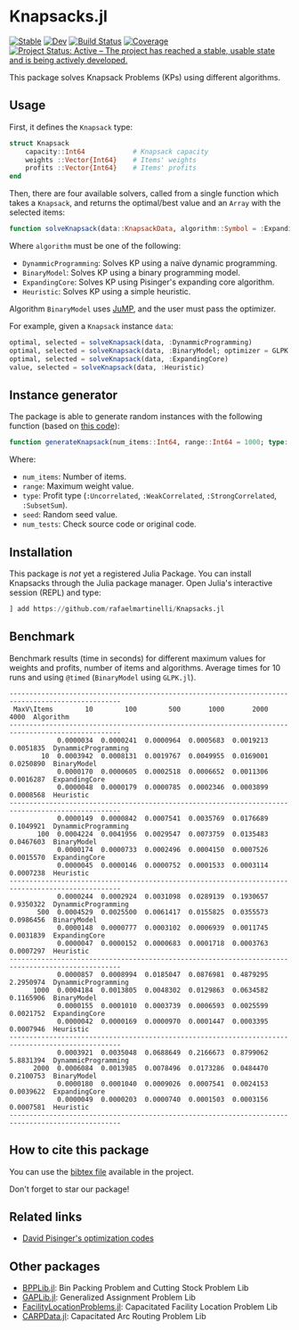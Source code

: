 # Knapsacks.jl

[![Stable](https://img.shields.io/badge/docs-stable-blue.svg)](https://rafaelmartinelli.github.io/Knapsacks.jl/stable)
[![Dev](https://img.shields.io/badge/docs-dev-blue.svg)](https://rafaelmartinelli.github.io/Knapsacks.jl/dev)
[![Build Status](https://github.com/rafaelmartinelli/Knapsacks.jl/workflows/CI/badge.svg)](https://github.com/rafaelmartinelli/Knapsacks.jl/actions)
[![Coverage](https://codecov.io/gh/rafaelmartinelli/Knapsacks.jl/branch/main/graph/badge.svg)](https://codecov.io/gh/rafaelmartinelli/Knapsacks.jl)
[![Project Status: Active – The project has reached a stable, usable state and is being actively developed.](https://www.repostatus.org/badges/latest/active.svg)](https://www.repostatus.org/#active)

This package solves Knapsack Problems (KPs) using different algorithms.

## Usage

First, it defines the `Knapsack` type:

```julia
struct Knapsack
    capacity::Int64            # Knapsack capacity
    weights ::Vector{Int64}    # Items' weights
    profits ::Vector{Int64}    # Items' profits
end
```

Then, there are four available solvers, called from a single function which takes a `Knapsack`, and returns the optimal/best value and an `Array` with the selected items:

```julia
function solveKnapsack(data::KnapsackData, algorithm::Symbol = :ExpandingCore; optimizer = nothing)
```

Where `algorithm` must be one of the following:

- `DynammicProgramming`: Solves KP using a naïve dynamic programming.
- `BinaryModel`: Solves KP using a binary programming model.
- `ExpandingCore`: Solves KP using Pisinger's expanding core algorithm.
- `Heuristic`: Solves KP using a simple heuristic.

Algorithm `BinaryModel` uses [JuMP](https://jump.dev/), and the user must pass the optimizer.

For example, given a `Knapsack` instance `data`:

```julia
optimal, selected = solveKnapsack(data, :DynammicProgramming)
optimal, selected = solveKnapsack(data, :BinaryModel; optimizer = GLPK.Optimizer)
optimal, selected = solveKnapsack(data, :ExpandingCore)
value, selected = solveKnapsack(data, :Heuristic)
```

## Instance generator

The package is able to generate random instances with the following function (based on [this code](http://hjemmesider.diku.dk/~pisinger/generator.c)):

```julia
function generateKnapsack(num_items::Int64, range::Int64 = 1000; type::Symbol = :Uncorrelated, seed::Int64 = 42, num_tests::Int64 = 1000)::Knapsack
```

Where:

- `num_items`: Number of items.
- `range`: Maximum weight value.
- `type`: Profit type (`:Uncorrelated`, `:WeakCorrelated`, `:StrongCorrelated`, `:SubsetSum`).
- `seed`: Random seed value.
- `num_tests`: Check source code or original code.

## Installation

This package is *not* yet a registered Julia Package.
You can install Knapsacks through the Julia package manager.
Open Julia's interactive session (REPL) and type:

```julia
] add https://github.com/rafaelmartinelli/Knapsacks.jl
```

## Benchmark

Benchmark results (time in seconds) for different maximum values for weights and profits, number of items and algorithms. Average times for 10 runs and using `@timed` (`BinaryModel` using `GLPK.jl`).

```text
--------------------------------------------------------------------------------------------------
 MaxV\Items        10        100        500       1000       2000       4000  Algorithm
--------------------------------------------------------------------------------------------------
            0.0000034  0.0000241  0.0000964  0.0005683  0.0019213  0.0051835  DynammicProgramming
        10  0.0003942  0.0008131  0.0019767  0.0049955  0.0169001  0.0250890  BinaryModel
            0.0000170  0.0000605  0.0002518  0.0006652  0.0011306  0.0016287  ExpandingCore
            0.0000048  0.0000179  0.0000785  0.0002346  0.0003899  0.0008568  Heuristic
--------------------------------------------------------------------------------------------------
            0.0000149  0.0000842  0.0007541  0.0035769  0.0176689  0.1049921  DynammicProgramming
       100  0.0004224  0.0041956  0.0029547  0.0073759  0.0135483  0.0467603  BinaryModel
            0.0000174  0.0000733  0.0002496  0.0004150  0.0007526  0.0015570  ExpandingCore
            0.0000045  0.0000146  0.0000752  0.0001533  0.0003114  0.0007238  Heuristic
--------------------------------------------------------------------------------------------------
            0.0000244  0.0002924  0.0031098  0.0289139  0.1930657  0.9350322  DynammicProgramming
       500  0.0004529  0.0025500  0.0061417  0.0155825  0.0355573  0.0986456  BinaryModel
            0.0000148  0.0000777  0.0003102  0.0006939  0.0011745  0.0031839  ExpandingCore
            0.0000047  0.0000152  0.0000683  0.0001718  0.0003763  0.0007297  Heuristic
--------------------------------------------------------------------------------------------------
            0.0000857  0.0008994  0.0185047  0.0876981  0.4879295  2.2950974  DynammicProgramming
      1000  0.0004184  0.0013805  0.0048302  0.0129863  0.0634582  0.1165906  BinaryModel
            0.0000155  0.0001010  0.0003739  0.0006593  0.0025599  0.0021752  ExpandingCore
            0.0000042  0.0000169  0.0000970  0.0001447  0.0003395  0.0007946  Heuristic
--------------------------------------------------------------------------------------------------
            0.0003921  0.0035048  0.0688649  0.2166673  0.8799062  5.8831394  DynammicProgramming
      2000  0.0006084  0.0013985  0.0078496  0.0173286  0.0484470  0.2100753  BinaryModel
            0.0000180  0.0001040  0.0009026  0.0007541  0.0024153  0.0039622  ExpandingCore
            0.0000049  0.0000203  0.0000740  0.0001503  0.0003156  0.0007581  Heuristic
--------------------------------------------------------------------------------------------------
```

## How to cite this package

You can use the [bibtex file](https://github.com/rafaelmartinelli/Knapsacks.jl/blob/main/citation.bib) available in the project.

Don't forget to star our package!

## Related links

- [David Pisinger's optimization codes](http://hjemmesider.diku.dk/~pisinger/codes.html)

## Other packages

- [BPPLib.jl](https://github.com/rafaelmartinelli/BPPLib.jl): Bin Packing Problem and Cutting Stock Problem Lib
- [GAPLib.jl](https://github.com/rafaelmartinelli/GAPLib.jl): Generalized Assignment Problem Lib
- [FacilityLocationProblems.jl](https://github.com/rafaelmartinelli/FacilityLocationProblems.jl): Capacitated Facility Location Problem Lib
- [CARPData.jl](https://github.com/rafaelmartinelli/CARPData.jl): Capacitated Arc Routing Problem Lib
